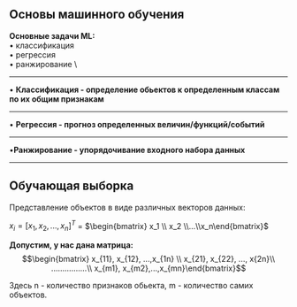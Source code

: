 **Основы машинного обучения** 
----
**Основные задачи ML:** \
$\bullet$ классификация \
$\bullet$ регрессия \
$\bullet$ ранжирование \

----
$\bullet$ **Классификация - определение обьектов к определенным классам по их общим признакам**

---
$\bullet$ **Регрессия - прогноз определенных величин/функций/событий**

---
$\bullet$**Ранжирование - упорядочивание входного набора данных**

----

Обучающая выборка
---

Представление объектов в виде различных векторов данных:

$x_i = [x_1, x_2, ... , x_n]^T$ = $\begin{bmatrix} x_1 \\ x_2 \\...\\x_n\end{bmatrix}$ 

**Допустим, у нас дана матрица:**
$$\begin{bmatrix} x_{11}, x_{12}, ...,x_{1n} \\
x_{21}, x_{22}, ..., x{2n}\\
................\\
x_{m1}, x_{m2},...,x_{mn}\end{bmatrix}$$

Здесь n - количество признаков обьекта, m - количество самих объектов.














